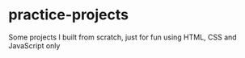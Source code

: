 # practice-projects
Some projects I built from scratch, just for fun using HTML, CSS and JavaScript only
